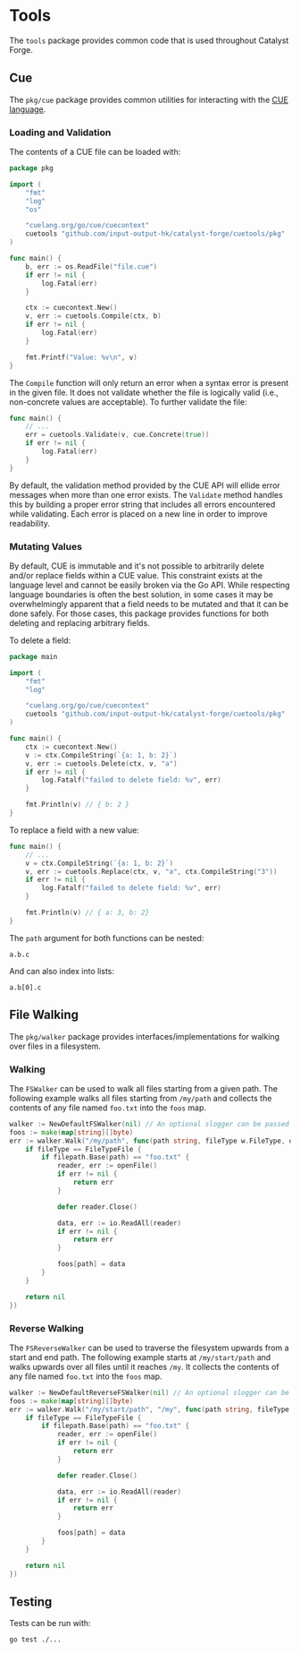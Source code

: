 # Tools

The `tools` package provides common code that is used throughout Catalyst Forge.

## Cue

The `pkg/cue` package provides common utilities for interacting with the [CUE language](https://cuelang.org/).

### Loading and Validation

The contents of a CUE file can be loaded with:

```go
package pkg

import (
	"fmt"
	"log"
	"os"

	"cuelang.org/go/cue/cuecontext"
    cuetools "github.com/input-output-hk/catalyst-forge/cuetools/pkg"
)

func main() {
	b, err := os.ReadFile("file.cue")
	if err != nil {
		log.Fatal(err)
	}

	ctx := cuecontext.New()
	v, err := cuetools.Compile(ctx, b)
	if err != nil {
		log.Fatal(err)
	}

	fmt.Printf("Value: %v\n", v)
}
```

The `Compile` function will only return an error when a syntax error is present in the given file.
It does not validate whether the file is logically valid (i.e., non-concrete values are acceptable).
To further validate the file:

```go
func main() {
    // ...
    err = cuetools.Validate(v, cue.Concrete(true))
    if err != nil {
        log.Fatal(err)
    }
}
```

By default, the validation method provided by the CUE API will ellide error messages when more than one error exists.
The `Validate` method handles this by building a proper error string that includes all errors encountered while validating.
Each error is placed on a new line in order to improve readability.

### Mutating Values

By default, CUE is immutable and it's not possible to arbitrarily delete and/or replace fields within a CUE value.
This constraint exists at the language level and cannot be easily broken via the Go API.
While respecting language boundaries is often the best solution, in some cases it may be overwhelmingly apparent that a field needs
to be mutated and that it can be done safely.
For those cases, this package provides functions for both deleting and replacing arbitrary fields.

To delete a field:

```go
package main

import (
	"fmt"
	"log"

	"cuelang.org/go/cue/cuecontext"
	cuetools "github.com/input-output-hk/catalyst-forge/cuetools/pkg"
)

func main() {
	ctx := cuecontext.New()
	v := ctx.CompileString(`{a: 1, b: 2}`)
	v, err := cuetools.Delete(ctx, v, "a")
	if err != nil {
		log.Fatalf("failed to delete field: %v", err)
	}

	fmt.Println(v) // { b: 2 }
}
```

To replace a field with a new value:

```go
func main() {
    // ...
    v = ctx.CompileString(`{a: 1, b: 2}`)
	v, err := cuetools.Replace(ctx, v, "a", ctx.CompileString("3"))
	if err != nil {
		log.Fatalf("failed to delete field: %v", err)
	}

	fmt.Println(v) // { a: 3, b: 2}
}
```

The `path` argument for both functions can be nested:

```
a.b.c
```

And can also index into lists:

```
a.b[0].c
```

## File Walking

The `pkg/walker` package provides interfaces/implementations for walking over files in a filesystem.

### Walking

The `FSWalker` can be used to walk all files starting from a given path.
The following example walks all files starting from `/my/path` and collects the contents of any file named `foo.txt` into the
`foos` map.

```go
walker := NewDefaultFSWalker(nil) // An optional slogger can be passed
foos := make(map[string][]byte)
err := walker.Walk("/my/path", func(path string, fileType w.FileType, openFile func() (w.FileSeeker, error)) error {
    if fileType == FileTypeFile {
        if filepath.Base(path) == "foo.txt" {
            reader, err := openFile()
            if err != nil {
                return err
            }

            defer reader.Close()

            data, err := io.ReadAll(reader)
            if err != nil {
                return err
            }

            foos[path] = data
        }
    }

    return nil
})
```

### Reverse Walking

The `FSReverseWalker` can be used to traverse the filesystem upwards from a start and end path.
The following example starts at `/my/start/path` and walks upwards over all files until it reaches `/my`.
It collects the contents of any file named `foo.txt` into the `foos` map.

```go
walker := NewDefaultReverseFSWalker(nil) // An optional slogger can be passed
foos := make(map[string][]byte)
err := walker.Walk("/my/start/path", "/my", func(path string, fileType FileType, openFile func() (FileSeeker, error)) error {
    if fileType == FileTypeFile {
        if filepath.Base(path) == "foo.txt" {
            reader, err := openFile()
            if err != nil {
                return err
            }

            defer reader.Close()

            data, err := io.ReadAll(reader)
            if err != nil {
                return err
            }

            foos[path] = data
        }
    }

    return nil
})
```

## Testing

Tests can be run with:

```
go test ./...
```